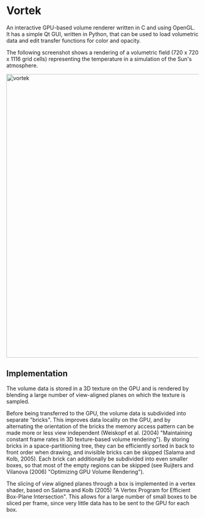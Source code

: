 # Vortek
An interactive GPU-based volume renderer written in C and using OpenGL. It has a simple Qt GUI, written in Python, that can be used to load volumetric data and edit transfer functions for color and opacity.

The following screenshot shows a rendering of a volumetric field (720 x 720 x 1116 grid cells) representing the temperature in a simulation of the Sun's atmosphere.

<img width="742" alt="vortek" src="https://user-images.githubusercontent.com/20269954/183768371-0fdabf5b-71e3-400b-9962-ff24bb4f320f.png">

## Implementation
The volume data is stored in a 3D texture on the GPU and is rendered by blending a large number of view-aligned planes on which the texture is sampled.

Before being transferred to the GPU, the volume data is subdivided into separate "bricks". This improves data locality on the GPU, and by alternating the orientation of the bricks the memory access pattern can be made more or less view independent (Weiskopf et al. (2004) "Maintaining constant frame rates in 3D texture-based volume rendering"). By storing bricks in a space-partitioning tree, they can be efficiently sorted in back to front order when drawing, and invisible bricks can be skipped (Salama and Kolb, 2005). Each brick can additionally be subdivided into even smaller boxes, so that most of the empty regions can be skipped (see Ruijters and Vilanova (2006) "Optimizing GPU Volume Rendering").

The slicing of view aligned planes through a box is implemented in a vertex shader, based on Salama and Kolb (2005) "A Vertex Program for Efficient Box-Plane Intersection". This allows for a large number of small boxes to be sliced per frame, since very little data has to be sent to the GPU for each box.
